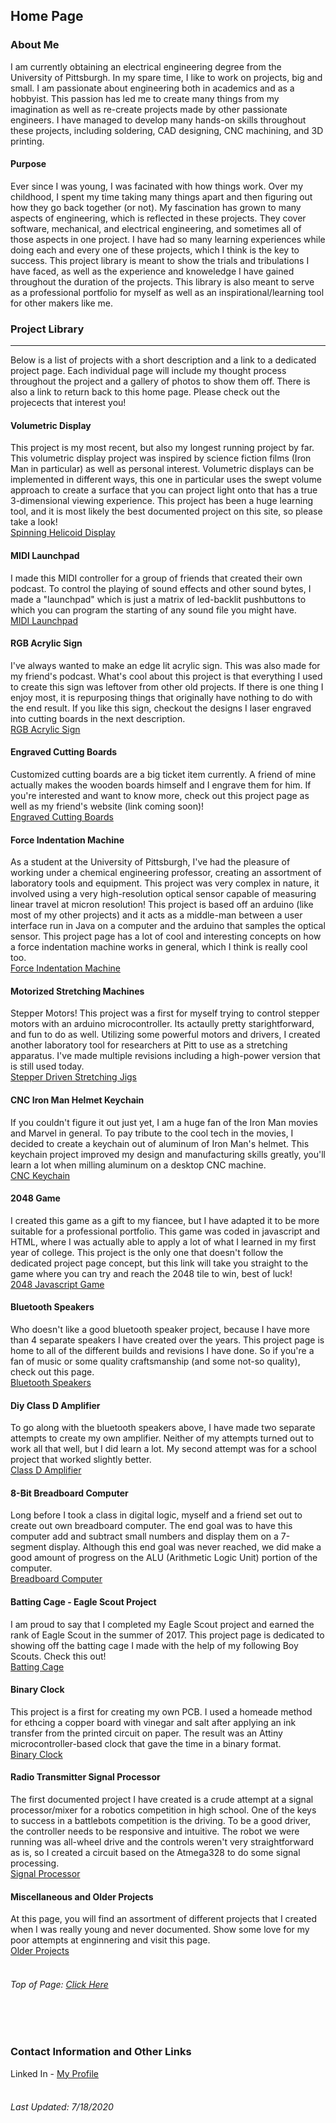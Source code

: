 ## Home Page

### About Me
I am currently obtaining an electrical engineering degree from the University of Pittsburgh. In my spare time, I like to work on projects, big and small. I am passionate about engineering both in academics and as a hobbyist. This passion has led me to create many things from my imagination as well as re-create projects made by other passionate engineers. I have managed to develop many hands-on skills throughout these projects, including soldering, CAD designing, CNC machining, and 3D printing. 
<br>
#### Purpose
Ever since I was young, I was facinated with how things work. Over my childhood, I spent my time taking many things apart and then figuring out how they go back together (or not). My fascination has grown to many aspects of engineering, which is reflected in these projects. They cover software, mechanical, and electrical engineering, and sometimes all of those aspects in one project. I have had so many learning experiences while doing each and every one of these projects, which I think is the key to success. This project library is meant to show the trials and tribulations I have faced, as well as the experience and knoweledge I have gained throughout the duration of the projects. This library is also meant to serve as a professional portfolio for myself as well as an inspirational/learning tool for other makers like me.
<br>
### Project Library

---

Below is a list of projects with a short description and a link to a dedicated project page. Each individual page will include my thought process throughout the project and a gallery of photos to show them off. There is also a link to return back to this home page. Please check out the projecects that interest you!
<br>
#### Volumetric Display
This project is my most recent, but also my longest running project by far. This volumetric display project was inspired by science fiction films (Iron Man in particular)
as well as personal interest. Volumetric displays can be implemented in different ways, this one in particular uses the swept volume approach to create a surface that you can project light onto that has a true 3-dimensional viewing experience. This project has been a huge learning tool, and it is most likely the best documented project on this site, so please take a look!
<br>
[Spinning Helicoid Display](https://dbutler6250.github.io/spinningHelicoidSite/)

#### MIDI Launchpad
I made this MIDI controller for a group of friends that created their own podcast. To control the playing of sound effects and other sound bytes, I made a "launchpad" which is just a matrix of led-backlit pushbuttons to which you can program the starting of any sound file you might have.
<br>
[MIDI Launchpad](https://dbutler6250.github.io/midiLaunchpadSite/)

#### RGB Acrylic Sign
I've always wanted to make an edge lit acrylic sign. This was also made for my friend's podcast. What's cool about this project is that everything I used to create this sign was leftover from other old projects. If there is one thing I enjoy most, it is repurposing things that originally have nothing to do with the end result. If you like this sign, checkout the designs I laser engraved into cutting boards in the next description.
<br>
[RGB Acrylic Sign](https://dbutler6250.github.io/acrylicSignSite/)

#### Engraved Cutting Boards
Customized cutting boards are a big ticket item currently. A friend of mine actually makes the wooden boards himself and I engrave them for him. If you're interested and want to know more, check out this project page as well as my friend's website (link coming soon)!
<br>
[Engraved Cutting Boards](https://dbutler6250.github.io/engravedCuttingBoardsSite/)

#### Force Indentation Machine
As a student at the University of Pittsburgh, I've had the pleasure of working under a chemical engineering professor, creating an assortment of laboratory tools and equipment. This project was very complex in nature, it involved using a very high-resolution optical sensor capable of measuring linear travel at micron resolution! This project is based off an arduino (like most of my other projects) and it acts as a middle-man between a user interface run in Java on a computer and the arduino that samples the optical sensor. This project page has a lot of cool and interesting concepts on how a force indentation machine works in general, which I think is really cool too.
<br>
[Force Indentation Machine](https://dbutler6250.github.io/forceIndentationMachineSite/)

#### Motorized Stretching Machines
Stepper Motors! This project was a first for myself trying to control stepper motors with an arduino microcontroller. Its actaully pretty starightforward, and fun to do as well. Utilizing some powerful motors and drivers, I created another laboratory tool for researchers at Pitt to use as a stretching apparatus. I've made multiple revisions including a high-power version that is still used today.
<br>
[Stepper Driven Stretching Jigs](https://dbutler6250.github.io/motorizedStretchingMachinesSite/)

#### CNC Iron Man Helmet Keychain
If you couldn't figure it out just yet, I am a huge fan of the Iron Man movies and Marvel in general. To pay tribute to the cool tech in the movies, I decided to create a keychain out of aluminum of Iron Man's helmet. This keychain project improved my design and manufacturing skills greatly, you'll learn a lot when milling aluminum on a desktop CNC machine.
<br>
[CNC Keychain](https://dbutler6250.github.io/cncKeychainSite/)

#### 2048 Game
I created this game as a gift to my fiancee, but I have adapted it to be more suitable for a professional portfolio. This game was coded in javascript and HTML, where I was actually able to apply a lot of what I learned in my first year of college. This project is the only one that doesn't follow the dedicated project page concept, but this link will take you straight to the game where you can try and reach the 2048 tile to win, best of luck!
<br>
[2048 Javascript Game](https://dbutler6250.github.io/Html2048/index.html)

#### Bluetooth Speakers
Who doesn't like a good bluetooth speaker project, because I have more than 4 separate speakers I have created over the years. This project page is home to all of the different builds and revisions I have done. So if you're a fan of music or some quality craftsmanship (and some not-so quality), check out this page.
<br>
[Bluetooth Speakers](https://dbutler6250.github.io/bluetoothSpeakersSite/)

#### Diy Class D Amplifier
To go along with the bluetooth speakers above, I have made two separate attempts to create my own amplifier. Neither of my attempts turned out to work all that well, but I did learn a lot. My second attempt was for a school project that worked slightly better.
<br>
[Class D Amplifier](https://dbutler6250.github.io/classDAmplifierSite/)

#### 8-Bit Breadboard Computer
Long before I took a class in digital logic, myself and a friend set out to create out own breadboard computer. The end goal was to have this computer add and subtract small numbers and display them on a 7-segment display. Although this end goal was never reached, we did make a good amount of progress on the ALU (Arithmetic Logic Unit) portion of the computer.
<br>
[Breadboard Computer](https://dbutler6250.github.io/breadboardComputerSite/)

#### Batting Cage - Eagle Scout Project
I am proud to say that I completed my Eagle Scout project and earned the rank of Eagle Scout in the summer of 2017. This project page is dedicated to showing off the batting cage I made with the help of my following Boy Scouts. Check this out!
<br>
[Batting Cage](https://dbutler6250.github.io/battingCageSite/)

#### Binary Clock
This project is a first for creating my own PCB. I used a homeade method for ethcing a copper board with vinegar and salt after applying an ink transfer from the printed circuit on paper. The result was an Attiny microcontroller-based clock that gave the time in a binary format.
<br>
[Binary Clock](https://dbutler6250.github.io/binaryClockSite/)

#### Radio Transmitter Signal Processor
The first documented project I have created is a crude attempt at a signal processor/mixer for a robotics competition in high school. One of the keys to success in a battlebots competition is the driving. To be a good driver, the controller needs to be responsive and intuitive. The robot we were running was all-wheel drive and the controls weren't very straightforward as is, so I created a circuit based on the Atmega328 to do some signal processing. 
<br>
[Signal Processor](https://dbutler6250.github.io/signalProcessorSite/)

#### Miscellaneous and Older Projects
At this page, you will find an assortment of different projects that I created when I was really young and never documented. Show some love for my poor attempts at enginnering and visit this page.
<br>
[Older Projects](https://dbutler6250.github.io/olderProjectsSite/)
<br>
<br>

###### Top of Page: [Click Here](#home-page)

<br>
<br>

### Contact Information and Other Links
Linked In - [My Profile](https://www.linkedin.com/in/dylan-butler-880571168/)
<br>
<br>
###### Last Updated: 7/18/2020
